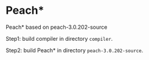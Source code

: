 # Peach\*
Peach\* based on peach-3.0.202-source

Step1: build compiler in directory `compiler`.

Step2: build Peach\* in directory `peach-3.0.202-source`.
